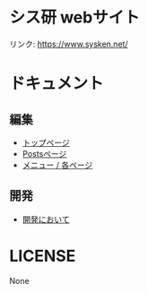 # シス研 webサイト

リンク: https://www.sysken.net/

# ドキュメント

## 編集

- [トップページ](./docs/top.md)
- [Postsページ](./docs/posts.md)
- [メニュー / 各ページ](./docs/menu_and_pages.md)

## 開発

- [開発において](./docs/development.md)


# LICENSE

None
